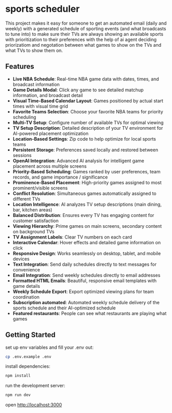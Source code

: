 # sports scheduler

This project makes it easy for someone to get an automated email (daily and weekly) with a generated schedule of sporting events (and what broadcasts to tune into) to make sure their TVs are always showing an available sports with prioritization to their preferences with the help of ai agent deciding priorizatiom and negotation between what games to show on the TVs and what TVs to show them on.  

## Features

- **Live NBA Schedule**: Real-time NBA game data with dates, times, and broadcast information
- **Game Details Modal**: Click any game to see detailed matchup information, and broadcast detail
- **Visual Time-Based Calendar Layout**: Games positioned by actual start times with visual time grid
- **Favorite Teams Selection**: Choose your favorite NBA teams for priority scheduling
- **Multi-TV Setup**: Configure number of available TVs for optimal viewing
- **TV Setup Description**: Detailed description of your TV environment for AI-powered placement optimization
- **Location-Based Settings**: Zip code to help optimize for local sports teams
- **Persistent Storage**: Preferences saved locally and restored between sessions
- **OpenAI Integration**: Advanced AI analysis for intelligent game placement across multiple screens
- **Priority-Based Scheduling**: Games ranked by user preferences, team records, and game importance / significance
- **Prominence-Based Placement**: High-priority games assigned to most prominent/visible screens
- **Conflict Resolution**: Simultaneous games automatically assigned to different TVs
- **Location Intelligence**: AI analyzes TV setup descriptions (main dining, bar, kitchen areas)
- **Balanced Distribution**: Ensures every TV has engaging content for customer satisfaction
- **Viewing Hierarchy**: Prime games on main screens, secondary content on background TVs
- **TV Assignment Labels**: Clear TV numbers on each card
- **Interactive Calendar**: Hover effects and detailed game information on click
- **Responsive Design**: Works seamlessly on desktop, tablet, and mobile devices
- **Text Integration**: Send daily schedules directly to text messages for convenience
- **Email Integration**: Send weekly schedules directly to email addresses
- **Formatted HTML Emails**: Beautiful, responsive email templates with game details
- **Weekly Schedule Export**: Export optimized viewing plans for team coordination
- **Subscription automated**: Automated weekly schedule delivery of the sports schedule and their AI-optimized schedule
- **Featured restaurants**: People can see what restaurants are playing what games 

## Getting Started

set up env variables and fill your .env out:

```bash
cp .env.example .env
```

install dependencies:

```bash
npm install
```

run the development server:

```bash
npm run dev
```

open [http://localhost:3000](http://localhost:3000)
